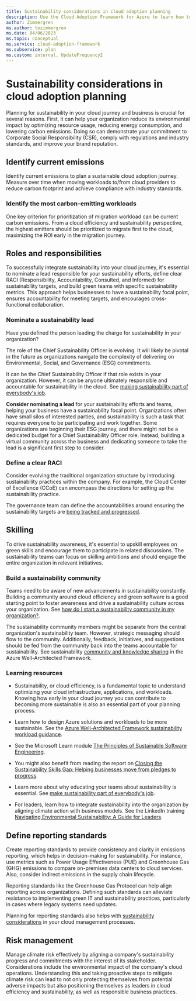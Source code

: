 ```yaml
---
title: Sustainability considerations in cloud adoption planning
description: Use the Cloud Adoption Framework for Azure to learn how to integrate sustainability into your cloud adoption plan.
author: Zimmergren
ms.author: tozimmergren
ms.date: 04/06/2023
ms.topic: conceptual
ms.service: cloud-adoption-framework
ms.subservice: plan
ms.custom: internal, UpdateFrequency2
---
```


# Sustainability considerations in cloud adoption planning

Planning for sustainability in your cloud journey and business is crucial for several reasons. First, it can help your organization reduce its environmental impact by optimizing resource usage, reducing energy consumption, and lowering carbon emissions. Doing so can demonstrate your commitment to Corporate Social Responsibility (CSR), comply with regulations and industry standards, and improve your brand reputation.

## Identify current emissions

Identify current emissions to plan a sustainable cloud adoption journey. Measure over time when moving workloads to/from cloud providers to reduce carbon footprint and achieve compliance with industry standards.

### Identify the most carbon-emitting workloads

One key criterion for prioritization of migration workload can be current carbon emissions. From a cloud efficiency and sustainability perspective, the highest emitters should be prioritized to migrate first to the cloud, maximizing the ROI early in the migration journey.

## Roles and responsibilities

To successfully integrate sustainability into your cloud journey, it's essential to nominate a lead responsible for your sustainability efforts, define clear RACI (Responsibility, Accountability, Consulted, and Informed) for sustainability targets, and build green teams with specific sustainability metrics. This approach helps businesses to have a sustainability focal point, ensures accountability for meeting targets, and encourages cross-functional collaboration.

### Nominate a sustainability lead

Have you defined the person leading the charge for sustainability in your organization?

The role of the Chief Sustainability Officer is evolving. It will likely be pivotal in the future as organizations navigate the complexity of delivering on Environmental, Social, and Governance (ESG) commitments.

It can be the Chief Sustainability Officer if that role exists in your organization. However, it can be anyone ultimately responsible and accountable for sustainability in the cloud. See [making sustainability part of everybody's job](https://techcommunity.microsoft.com/t5/green-tech-blog/make-sustainability-part-of-everybody-s-job/ba-p/3146718).

**Consider nominating a lead** for your sustainability efforts and teams, helping your business have a sustainability focal point. Organizations often have small silos of interested parties, and sustainability is such a task that requires everyone to be participating and work together. Some organizations are beginning their ESG journey, and there might not be a dedicated budget for a Chief Sustainability Officer role. Instead, building a virtual community across the business and dedicating someone to take the lead is a significant first step to consider.

### Define a clear RACI

Consider evolving the traditional organization structure by introducing sustainability practices within the company.
For example, the Cloud Center of Excellence (CCoE) can encompass the directions for setting up the sustainability practice.

The governance team can define the accountabilities around ensuring the sustainability targets are [being tracked and progressed](/azure/cloud-adoption-framework/strategy/business-outcomes/okr#examples-of-okrs).

## Skilling

To drive sustainability awareness, it's essential to upskill employees on green skills and encourage them to participate in related discussions. The sustainability teams can focus on skilling ambitions and should engage the entire organization in relevant initiatives.

### Build a sustainability community

Teams need to be aware of new advancements in sustainability constantly.
Building a community around cloud efficiency and green software is a good starting point to foster awareness and drive a sustainability culture across your organization. See [how do I start a sustainability community in my organization?](https://devblogs.microsoft.com/sustainable-software/how-do-i-start-a-sustainability-community/).

The sustainability community members might be separate from the central organization's sustainability team. However, strategic messaging should flow to the community. Additionally, feedback, initiatives, and suggestions should be fed from the community back into the teams accountable for sustainability. See sustainability [community and knowledge sharing](/azure/architecture/framework/sustainability/sustainability-operational-procedures#community-and-knowledge-sharing) in the Azure Well-Architected Framework.

### Learning resources

- Sustainability, or cloud efficiency, is a fundamental topic to understand optimizing your cloud infrastructure, applications, and workloads. Knowing how early in your cloud journey you can contribute to becoming more sustainable is also an essential part of your planning process.

- Learn how to design Azure solutions and workloads to be more sustainable. See the [Azure Well-Architected Framework sustainability workload guidance](/azure/architecture/framework/sustainability/).
- See the Microsoft Learn module [The Principles of Sustainable Software Engineering](/training/modules/sustainable-software-engineering-overview/).
- You might also benefit from reading the report on [Closing the Sustainability Skills Gap: Helping businesses move from pledges to progress](https://blogs.microsoft.com/on-the-issues/2022/11/02/closing-sustainability-skills-gap/).
- Learn more about why educating your teams about sustainability is essential. See [make sustainability part of everybody's job](https://techcommunity.microsoft.com/t5/green-tech-blog/make-sustainability-part-of-everybody-s-job/ba-p/3146718).
- For leaders, learn how to integrate sustainability into the organization by aligning climate action with business models. See the LinkedIn training [Navigating Environmental Sustainability: A Guide for Leaders](https://www.linkedin.com/learning/navigating-environmental-sustainability-a-guide-for-leaders/).

## Define reporting standards

Create reporting standards to provide consistency and clarity in emissions reporting, which helps in decision-making for sustainability.
For instance, use metrics such as Power Usage Effectiveness (PUE) and Greenhouse Gas (GHG) emissions to compare on-premises data centers to cloud services. Also, consider indirect emissions in the supply chain lifecycle.

Reporting standards like the Greenhouse Gas Protocol can help align reporting across organizations. Defining such standards can alleviate resistance to implementing green IT and sustainability practices, particularly in cases where legacy systems need updates.

Planning for reporting standards also helps with [sustainability considerations](./../manage/considerations/sustainability.md#sustainability-insights) in your cloud management processes.

## Risk management

Manage climate risk effectively by aligning a company's sustainability progress and commitments with the interest of its stakeholder. Considerations include the environmental impact of the company's cloud operations. Understanding this and taking proactive steps to mitigate climate risk can lead to not only protecting themselves from potential adverse impacts but also positioning themselves as leaders in cloud efficiency and sustainability, as well as responsible business practices.
